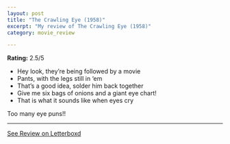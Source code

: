 ```yaml
---
layout: post
title: "The Crawling Eye (1958)"
excerpt: "My review of The Crawling Eye (1958)"
category: movie_review

---
```


**Rating:** 2.5/5

* Hey look, they’re being followed by a movie
* Pants, with the legs still in ‘em
* That’s a good idea, solder him back together
* Give me six bags of onions and a giant eye chart!
* That is what it sounds like when eyes cry

Too many eye puns!!

<hr>

[See Review on Letterboxd](https://boxd.it/4uFsux)
